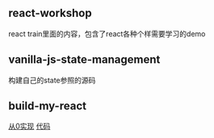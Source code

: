 ## react-workshop
react train里面的内容，包含了react各种个样需要学习的demo

## vanilla-js-state-management
构建自己的state参照的源码

## build-my-react
[从0实现](https://github.com/hujiulong/blog/issues/4)
[代码](https://github.com/hujiulong/simple-react/tree/chapter-1)

